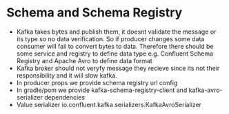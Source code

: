 # Schema and Schema Registry  
- Kafka takes bytes and publish them, it doesnt validate the message or its type so no data verification.
So if producer changes some data consumer will fail to convert bytes to data. 
Therefore there should be some service and registry to define data type e.g. Confluent Schema Registry and Apache Avro to define data format
- Kafka broker should not veryfy message they recieve since its not their responsibility and it will slow kafka.
- In producer props we provide schema registry url config  
- In gradle/pom we provide kafka-schema-registry-client and kafka-avro-serializer dependencies
- Value serializer io.confluent.kafka.serializers.KafkaAvroSerializer

# 
